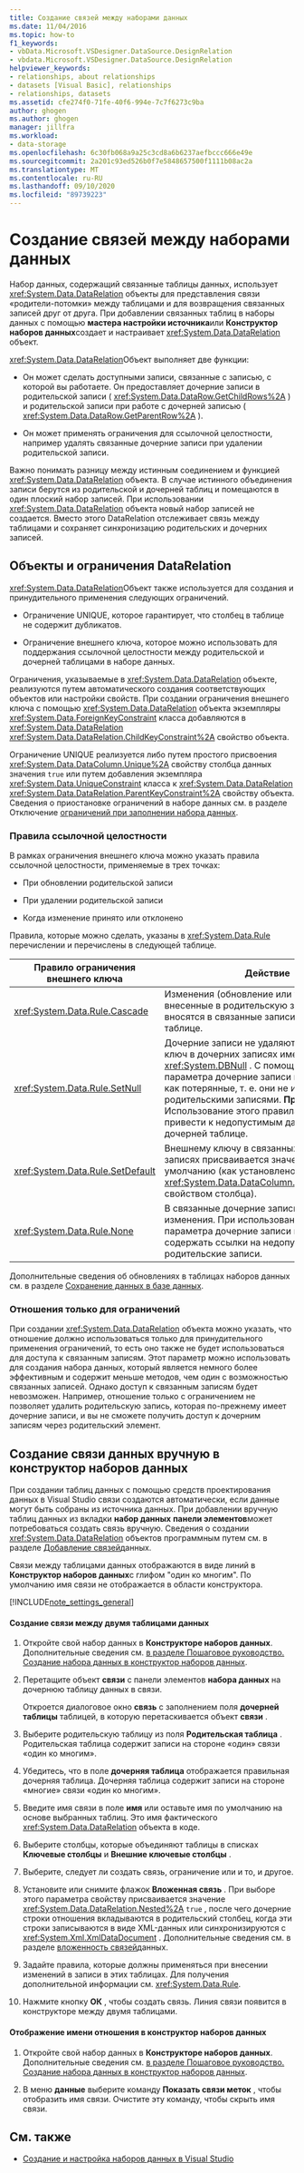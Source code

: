 ```yaml
---
title: Создание связей между наборами данных
ms.date: 11/04/2016
ms.topic: how-to
f1_keywords:
- vbData.Microsoft.VSDesigner.DataSource.DesignRelation
- vbdata.Microsoft.VSDesigner.DataSource.DesignRelation
helpviewer_keywords:
- relationships, about relationships
- datasets [Visual Basic], relationships
- relationships, datasets
ms.assetid: cfe274f0-71fe-40f6-994e-7c7f6273c9ba
author: ghogen
ms.author: ghogen
manager: jillfra
ms.workload:
- data-storage
ms.openlocfilehash: 6c30fb068a9a25c3cd8a6b6237aefbccc666e49e
ms.sourcegitcommit: 2a201c93ed526b0f7e5848657500f1111b08ac2a
ms.translationtype: MT
ms.contentlocale: ru-RU
ms.lasthandoff: 09/10/2020
ms.locfileid: "89739223"
---
```

# <a name="create-relationships-between-datasets"></a>Создание связей между наборами данных
Набор данных, содержащий связанные таблицы данных, использует <xref:System.Data.DataRelation> объекты для представления связи «родители-потомки» между таблицами и для возвращения связанных записей друг от друга. При добавлении связанных таблиц в наборы данных с помощью **мастера настройки источника**или **Конструктор наборов данных**создает и настраивает <xref:System.Data.DataRelation> объект.

<xref:System.Data.DataRelation>Объект выполняет две функции:

- Он может сделать доступными записи, связанные с записью, с которой вы работаете. Он предоставляет дочерние записи в родительской записи ( <xref:System.Data.DataRow.GetChildRows%2A> ) и родительской записи при работе с дочерней записью ( <xref:System.Data.DataRow.GetParentRow%2A> ).

- Он может применять ограничения для ссылочной целостности, например удалять связанные дочерние записи при удалении родительской записи.

Важно понимать разницу между истинным соединением и функцией <xref:System.Data.DataRelation> объекта. В случае истинного объединения записи берутся из родительской и дочерней таблиц и помещаются в один плоский набор записей. При использовании <xref:System.Data.DataRelation> объекта новый набор записей не создается. Вместо этого DataRelation отслеживает связь между таблицами и сохраняет синхронизацию родительских и дочерних записей.

## <a name="datarelation-objects-and-constraints"></a>Объекты и ограничения DataRelation
<xref:System.Data.DataRelation>Объект также используется для создания и принудительного применения следующих ограничений.

- Ограничение UNIQUE, которое гарантирует, что столбец в таблице не содержит дубликатов.

- Ограничение внешнего ключа, которое можно использовать для поддержания ссылочной целостности между родительской и дочерней таблицами в наборе данных.

Ограничения, указываемые в <xref:System.Data.DataRelation> объекте, реализуются путем автоматического создания соответствующих объектов или настройки свойств. При создании ограничения внешнего ключа с помощью <xref:System.Data.DataRelation> объекта экземпляры <xref:System.Data.ForeignKeyConstraint> класса добавляются в <xref:System.Data.DataRelation> <xref:System.Data.DataRelation.ChildKeyConstraint%2A> свойство объекта.

Ограничение UNIQUE реализуется либо путем простого присвоения <xref:System.Data.DataColumn.Unique%2A> свойству столбца данных значения `true` или путем добавления экземпляра <xref:System.Data.UniqueConstraint> класса к <xref:System.Data.DataRelation> <xref:System.Data.DataRelation.ParentKeyConstraint%2A> свойству объекта. Сведения о приостановке ограничений в наборе данных см. в разделе Отключение [ограничений при заполнении набора данных](../data-tools/turn-off-constraints-while-filling-a-dataset.md).

### <a name="referential-integrity-rules"></a>Правила ссылочной целостности
В рамках ограничения внешнего ключа можно указать правила ссылочной целостности, применяемые в трех точках:

- При обновлении родительской записи

- При удалении родительской записи

- Когда изменение принято или отклонено

Правила, которые можно сделать, указаны в <xref:System.Data.Rule> перечислении и перечислены в следующей таблице.

|Правило ограничения внешнего ключа|Действие|
| - |------------|
|<xref:System.Data.Rule.Cascade>|Изменения (обновление или удаление), внесенные в родительскую запись, также вносятся в связанные записи в дочерней таблице.|
|<xref:System.Data.Rule.SetNull>|Дочерние записи не удаляются, но внешний ключ в дочерних записях имеет значение <xref:System.DBNull> . С помощью этого параметра дочерние записи можно оставить как потерянные, т. е. они не имеют связи с родительскими записями. **Примечание.** Использование этого правила может привести к недопустимым данным в дочерней таблице.|
|<xref:System.Data.Rule.SetDefault>|Внешнему ключу в связанных дочерних записях присваивается значение по умолчанию (как установлено <xref:System.Data.DataColumn.DefaultValue%2A> свойством столбца).|
|<xref:System.Data.Rule.None>|В связанные дочерние записи не вносятся изменения. При использовании этого параметра дочерние записи могут содержать ссылки на недопустимые родительские записи.|

Дополнительные сведения об обновлениях в таблицах наборов данных см. в разделе [Сохранение данных в базе данных](../data-tools/save-data-back-to-the-database.md).

### <a name="constraint-only-relations"></a>Отношения только для ограничений
При создании <xref:System.Data.DataRelation> объекта можно указать, что отношение должно использоваться только для принудительного применения ограничений, то есть оно также не будет использоваться для доступа к связанным записям. Этот параметр можно использовать для создания набора данных, который является немного более эффективным и содержит меньше методов, чем один с возможностью связанных записей. Однако доступ к связанным записям будет невозможен. Например, отношение только с ограничением не позволяет удалить родительскую запись, которая по-прежнему имеет дочерние записи, и вы не сможете получить доступ к дочерним записям через родительский элемент.

## <a name="manually-creating-a-data-relation-in-the-dataset-designer"></a>Создание связи данных вручную в конструктор наборов данных
При создании таблиц данных с помощью средств проектирования данных в Visual Studio связи создаются автоматически, если данные могут быть собраны из источника данных. При добавлении вручную таблиц данных из вкладки **набор данных** **панели элементов**может потребоваться создать связь вручную. Сведения о создании <xref:System.Data.DataRelation> объектов программным путем см. в разделе [Добавление связей](/dotnet/framework/data/adonet/dataset-datatable-dataview/adding-datarelations)данных.

Связи между таблицами данных отображаются в виде линий в **Конструктор наборов данных**с глифом "один ко многим". По умолчанию имя связи не отображается в области конструктора.

[!INCLUDE[note_settings_general](../data-tools/includes/note_settings_general_md.md)]

#### <a name="to-create-a-relationship-between-two-data-tables"></a>Создание связи между двумя таблицами данных

1. Откройте свой набор данных в **Конструкторе наборов данных**. Дополнительные сведения см. [в разделе Пошаговое руководство. Создание набора данных в конструктор наборов данных](walkthrough-creating-a-dataset-with-the-dataset-designer.md).

2. Перетащите объект **связи** с панели элементов **набора данных** на дочернюю таблицу данных в связи.

     Откроется диалоговое окно **связь** с заполнением поля **дочерней таблицы** таблицей, в которую перетаскивается объект **связи** .

3. Выберите родительскую таблицу из поля **Родительская таблица** . Родительская таблица содержит записи на стороне «один» связи «один ко многим».

4. Убедитесь, что в поле **дочерняя таблица** отображается правильная дочерняя таблица. Дочерняя таблица содержит записи на стороне «многие» связи «один ко многим».

5. Введите имя связи в поле **имя** или оставьте имя по умолчанию на основе выбранных таблиц. Это имя фактического <xref:System.Data.DataRelation> объекта в коде.

6. Выберите столбцы, которые объединяют таблицы в списках **Ключевые столбцы** и **Внешние ключевые столбцы** .

7. Выберите, следует ли создать связь, ограничение или и то, и другое.

8. Установите или снимите флажок **Вложенная связь** . При выборе этого параметра свойству присваивается значение <xref:System.Data.DataRelation.Nested%2A> `true` , после чего дочерние строки отношения вкладываются в родительский столбец, когда эти строки записываются в виде XML-данных или синхронизируются с <xref:System.Xml.XmlDataDocument> . Дополнительные сведения см. в разделе [вложенность связей](/dotnet/framework/data/adonet/dataset-datatable-dataview/nesting-datarelations)данных.

9. Задайте правила, которые должны применяться при внесении изменений в записи в этих таблицах. Для получения дополнительной информации см. <xref:System.Data.Rule>.

10. Нажмите кнопку **ОК** , чтобы создать связь. Линия связи появится в конструкторе между двумя таблицами.

#### <a name="to-display-a-relation-name-in-the-dataset-designer"></a>Отображение имени отношения в конструктор наборов данных

1. Откройте свой набор данных в **Конструкторе наборов данных**. Дополнительные сведения см. [в разделе Пошаговое руководство. Создание набора данных в конструктор наборов данных](walkthrough-creating-a-dataset-with-the-dataset-designer.md).

2. В меню **данные** выберите команду **Показать связи меток** , чтобы отобразить имя связи. Очистите эту команду, чтобы скрыть имя связи.

## <a name="see-also"></a>См. также

- [Создание и настройка наборов данных в Visual Studio](../data-tools/create-and-configure-datasets-in-visual-studio.md)
